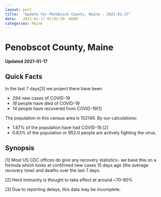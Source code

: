 ```yaml
---
layout: post
title:  "Update for Penobscot County, Maine - 2021-01-17"
date:   2021-01-17 01:01:29 -0600
categories: Maine
---
```


# Penobscot County, Maine
#### Updated 2021-01-17

## Quick Facts

In the last 7 days[3] we project there have been
- *294* new cases of COVID-19
- *18* people have died of COVID-19
- *14* people have recovered from COVID-19[1]

The population in this census area is 152148. By our calculations:
- 1.87% of the population have had COVID-19.[2]
- 0.63% of the population or 952.0 people are actively fighting the virus.

## Synopsis




[1] Most US CDC offices do give any recovery statistics- we base this on a formula which looks at confirmed new cases
15 days ago (the average recovery time) and deaths over the last 7 days.

[2] Herd Immunity is thought to take effect at around ~70-80%

[3] Due to reporting delays, this data may be incomplete.
 
    